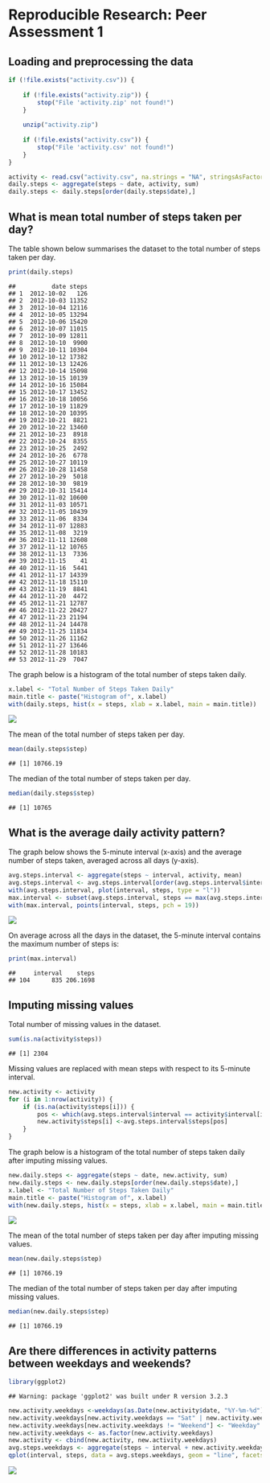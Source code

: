 # Reproducible Research: Peer Assessment 1

## Loading and preprocessing the data

```r
if (!file.exists("activity.csv")) {
    
    if (!file.exists("activity.zip")) {
        stop("File 'activity.zip' not found!")
    }
    
    unzip("activity.zip")
    
    if (!file.exists("activity.csv")) {
        stop("File 'activity.csv' not found!")
    }
}

activity <- read.csv("activity.csv", na.strings = "NA", stringsAsFactors = FALSE)
daily.steps <- aggregate(steps ~ date, activity, sum)
daily.steps <- daily.steps[order(daily.steps$date),]
```

## What is mean total number of steps taken per day?

The table shown below summarises the dataset to the total number of steps taken per day.

```r
print(daily.steps)
```

```
##          date steps
## 1  2012-10-02   126
## 2  2012-10-03 11352
## 3  2012-10-04 12116
## 4  2012-10-05 13294
## 5  2012-10-06 15420
## 6  2012-10-07 11015
## 7  2012-10-09 12811
## 8  2012-10-10  9900
## 9  2012-10-11 10304
## 10 2012-10-12 17382
## 11 2012-10-13 12426
## 12 2012-10-14 15098
## 13 2012-10-15 10139
## 14 2012-10-16 15084
## 15 2012-10-17 13452
## 16 2012-10-18 10056
## 17 2012-10-19 11829
## 18 2012-10-20 10395
## 19 2012-10-21  8821
## 20 2012-10-22 13460
## 21 2012-10-23  8918
## 22 2012-10-24  8355
## 23 2012-10-25  2492
## 24 2012-10-26  6778
## 25 2012-10-27 10119
## 26 2012-10-28 11458
## 27 2012-10-29  5018
## 28 2012-10-30  9819
## 29 2012-10-31 15414
## 30 2012-11-02 10600
## 31 2012-11-03 10571
## 32 2012-11-05 10439
## 33 2012-11-06  8334
## 34 2012-11-07 12883
## 35 2012-11-08  3219
## 36 2012-11-11 12608
## 37 2012-11-12 10765
## 38 2012-11-13  7336
## 39 2012-11-15    41
## 40 2012-11-16  5441
## 41 2012-11-17 14339
## 42 2012-11-18 15110
## 43 2012-11-19  8841
## 44 2012-11-20  4472
## 45 2012-11-21 12787
## 46 2012-11-22 20427
## 47 2012-11-23 21194
## 48 2012-11-24 14478
## 49 2012-11-25 11834
## 50 2012-11-26 11162
## 51 2012-11-27 13646
## 52 2012-11-28 10183
## 53 2012-11-29  7047
```

The graph below is a histogram of the total number of steps taken daily.

```r
x.label <- "Total Number of Steps Taken Daily"
main.title <- paste("Histogram of", x.label)
with(daily.steps, hist(x = steps, xlab = x.label, main = main.title))
```

![](PA1_template_files/figure-html/unnamed-chunk-3-1.png)

The mean of the total number of steps taken per day.

```r
mean(daily.steps$step)
```

```
## [1] 10766.19
```

The median of the total number of steps taken per day.

```r
median(daily.steps$step)
```

```
## [1] 10765
```

## What is the average daily activity pattern?

The graph below shows the 5-minute interval (x-axis) and the average number of steps taken, averaged across all days (y-axis).

```r
avg.steps.interval <- aggregate(steps ~ interval, activity, mean)
avg.steps.interval <- avg.steps.interval[order(avg.steps.interval$interval),]
with(avg.steps.interval, plot(interval, steps, type = "l"))
max.interval <- subset(avg.steps.interval, steps == max(avg.steps.interval$steps))
with(max.interval, points(interval, steps, pch = 19))
```

![](PA1_template_files/figure-html/unnamed-chunk-6-1.png)

On average across all the days in the dataset, the 5-minute interval contains the maximum number of steps is:

```r
print(max.interval)
```

```
##     interval    steps
## 104      835 206.1698
```

## Imputing missing values

Total number of missing values in the dataset.

```r
sum(is.na(activity$steps))
```

```
## [1] 2304
```

Missing values are replaced with mean steps with respect to its 5-minute interval.

```r
new.activity <- activity
for (i in 1:nrow(activity)) {
    if (is.na(activity$steps[i])) {
        pos <- which(avg.steps.interval$interval == activity$interval[i])
        new.activity$steps[i] <-avg.steps.interval$steps[pos]
    }
}
```

The graph below is a histogram of the total number of steps taken daily after imputing missing values.

```r
new.daily.steps <- aggregate(steps ~ date, new.activity, sum)
new.daily.steps <- new.daily.steps[order(new.daily.steps$date),]
x.label <- "Total Number of Steps Taken Daily"
main.title <- paste("Histogram of", x.label)
with(new.daily.steps, hist(x = steps, xlab = x.label, main = main.title))
```

![](PA1_template_files/figure-html/unnamed-chunk-10-1.png)

The mean of the total number of steps taken per day after imputing missing values.

```r
mean(new.daily.steps$step)
```

```
## [1] 10766.19
```

The median of the total number of steps taken per day after imputing missing values.

```r
median(new.daily.steps$step)
```

```
## [1] 10766.19
```

## Are there differences in activity patterns between weekdays and weekends?


```r
library(ggplot2)
```

```
## Warning: package 'ggplot2' was built under R version 3.2.3
```

```r
new.activity.weekdays <-weekdays(as.Date(new.activity$date, "%Y-%m-%d"), abbreviate = TRUE)
new.activity.weekdays[new.activity.weekdays == "Sat" | new.activity.weekdays == "Sun"] <- "Weekend"
new.activity.weekdays[new.activity.weekdays != "Weekend"] <- "Weekday"
new.activity.weekdays <- as.factor(new.activity.weekdays)
new.activity <- cbind(new.activity, new.activity.weekdays)
avg.steps.weekdays <- aggregate(steps ~ interval + new.activity.weekdays, data = new.activity, mean)
qplot(interval, steps, data = avg.steps.weekdays, geom = "line", facets = new.activity.weekdays ~ .)
```

![](PA1_template_files/figure-html/unnamed-chunk-13-1.png)


